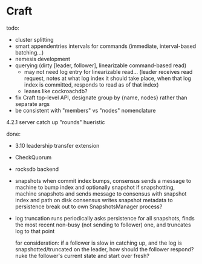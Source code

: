 # Craft

todo:
- cluster splitting
- smart appendentries intervals for commands (immediate, interval-based batching...)
- nemesis development
- querying (dirty [leader, follower], linearizable command-based read)
  - may not need log entry for linearizable read... (leader receives read request, notes at what log index it should take place, when that log index is committed, responds to read as of that index)
  - leases like cockroachdb?
- fix Craft top-level API, designate group by {name, nodes} rather than separate args
- be consistent with "members" vs "nodes" nomenclature

4.2.1 server catch up "rounds" hueristic

done:
- 3.10 leadership transfer extension
- CheckQuorum
- rocksdb backend


- snapshots
  when commit index bumps, consensus sends a message to machine to bump index and optionally snapshot
  if snapshotting, machine snapshots and sends message to consensus with snapshot index and path on disk
  consensus writes snapshot metadata to persistence
  break out to own SnapshotsManager process?
  
- log truncation
  runs periodically
  asks persistence for all snapshots, finds the most recent non-busy (not sending to follower) one, and truncates log to that point

  for consideration: if a follower is slow in catching up, and the log is snapshotted/truncated on the leader, how should the follower respond?
    nuke the follower's current state and start over fresh?
